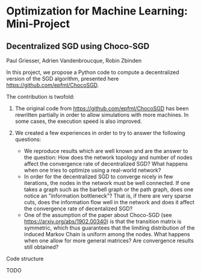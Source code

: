 # Optimization for Machine Learning: Mini-Project

## Decentralized SGD using Choco-SGD
Paul Griesser, Adrien Vandenbroucque, Robin Zbinden

In this project, we propose a Python code to compute a decentralized version of the SGD algorithm, presented here https://github.com/epfml/ChocoSGD.

The contribution is twofold:

1) The original code from https://github.com/epfml/ChocoSGD has been rewritten partially in order to allow simulations with more machines. In some cases, the execution speed is also improved.

2) We created a few experiences in order to try to answer the following questions:
    - We reproduce results which are well known and are the answer to the question: How does the network topology and number of nodes affect the convergence rate of decentralized SGD? What happens when one tries to optimize using a real-world network?
    - In order for the decentralized SGD to converge nicely in few iterations, the nodes in the network must be well connected. If one takes a graph such as the barbell graph or the path graph, does one notice an "information bottleneck"? That is, if there are very sparse cuts, does the information flow well in the network and does it affect the convergence rate of decentalized SGD?
    - One of the assumption of the paper about Choco-SGD (see https://arxiv.org/abs/1902.00340) is that the transition matrix is symmetric, which thus guarantees that the limiting distribution of the induced Markov Chain is uniform among the nodes. What happens when one allow for more general matrices? Are convergence results still obtained?
    
Code structure

TODO
